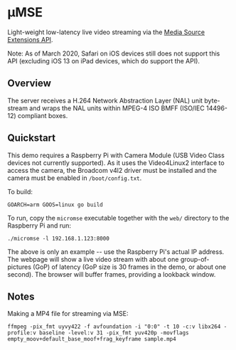 # μMSE

Light-weight low-latency live video streaming via the [Media Source Extensions API](//developer.mozilla.org/en-US/docs/Web/API/Media_Source_Extensions_API).

Note: As of March 2020, Safari on iOS devices still does not support this API (excluding iOS 13 on iPad devices, which do support the API).

## Overview

The server receives a H.264 Network Abstraction Layer (NAL) unit byte-stream
and wraps the NAL units within MPEG-4 ISO BMFF (ISO/IEC 14496-12) compliant
boxes.

## Quickstart

This demo requires a Raspberry Pi with Camera Module (USB Video Class devices
not currently supported). As it uses the Video4Linux2 interface to access the
camera, the Broadcom v4l2 driver must be installed and the camera must be
enabled in `/boot/config.txt`.

To build:

    GOARCH=arm GOOS=linux go build

To run, copy the `micromse` executable together with the `web/` directory to
the Raspberry Pi and run:

	./micromse -l 192.168.1.123:8000

The above is only an example -- use the Raspberry Pi's actual IP address. The
webpage will show a live video stream with about one group-of-pictures (GoP) of
latency (GoP size is 30 frames in the demo, or about one second). The browser
will buffer frames, providing a lookback window.


## Notes

Making a MP4 file for streaming via MSE:

	ffmpeg -pix_fmt uyvy422 -f avfoundation -i "0:0" -t 10 -c:v libx264 -profile:v baseline -level:v 31 -pix_fmt yuv420p -movflags empty_moov+default_base_moof+frag_keyframe sample.mp4
